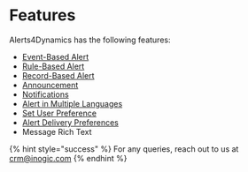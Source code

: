 # Features

Alerts4Dynamics has the following features:

* [Event-Based Alert](https://docs.inogic.com/alerts4dynamics/features/event-based-alert)
* [Rule-Based Alert](https://docs.inogic.com/alerts4dynamics/features/rule-based-alert-simple)
* [Record-Based Alert](https://docs.inogic.com/alerts4dynamics/features/record-based-alert)
* [Announcement](https://docs.inogic.com/alerts4dynamics/features/announcement)
* [Notifications](https://docs.inogic.com/alerts4dynamics/features/types-of-notification)
* [Alert in Multiple Languages](https://docs.inogic.com/alerts4dynamics/features/alert-in-multiple-languages)
* [Set User Preference](https://docs.inogic.com/alerts4dynamics/features/set-user-preference)
* [Alert Delivery Preferences](https://docs.inogic.com/alerts4dynamics/features/alert-delivery-preferences)
* Message Rich Text

{% hint style="success" %}
For any queries, reach out to us at [crm@inogic.com](mailto:crm@inogic.com)
{% endhint %}

